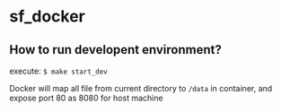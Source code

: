 # sf_docker

## How to run developent environment?
execute: 
`$ make start_dev`

Docker will map all file from current directory to `/data` in container, and expose port 80 as 8080 for host machine